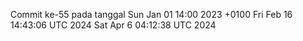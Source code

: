 Commit ke-55 pada tanggal Sun Jan 01 14:00 2023 +0100
Fri Feb 16 14:43:06 UTC 2024
Sat Apr  6 04:12:38 UTC 2024
